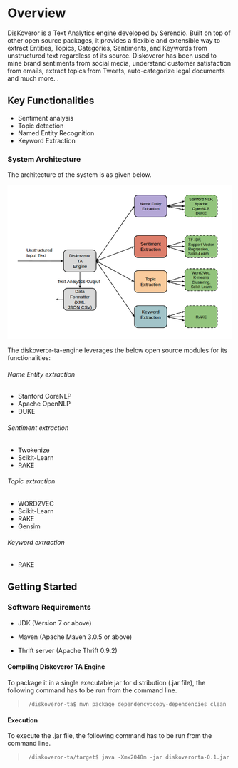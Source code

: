# **Overview**

DisKoveror is a Text Analytics engine developed by Serendio. Built on top of other open source packages, it provides a flexible and extensible way to extract Entities, Topics, Categories, Sentiments, and Keywords from unstructured text regardless of its source. Diskoveror has been used to mine brand sentiments from social media, understand customer satisfaction from emails,  extract topics from Tweets, auto-categorize legal documents and much more. .  

## **Key Functionalities**

  *  Sentiment analysis
  *  Topic detection
  *  Named Entity Recognition
  *  Keyword Extraction
    
### System Architecture

The architecture of the system is as given below.

![System Architecture](/Diskoveror_architecture.png "System Architechture")


The diskoveror-ta-engine leverages the below open source modules for its functionalities:

###### Name Entity extraction
* Stanford CoreNLP
* Apache OpenNLP
* DUKE

###### Sentiment extraction
* Twokenize
* Scikit-Learn
* RAKE
 
###### Topic extraction
* WORD2VEC
* Scikit-Learn
* RAKE
* Gensim

###### Keyword extraction
* RAKE

## **Getting Started**

### **Software Requirements**

 * JDK (Version 7 or above)
      
 * Maven (Apache Maven 3.0.5 or above)
      
 * Thrift server (Apache Thrift 0.9.2)

#### **Compiling Diskoveror TA Engine**
To package it in a single executable jar for distribution (.jar file), the following command has to be run from the command line.
>      /diskoveror-ta$ mvn package dependency:copy-dependencies clean

#### **Execution**
To execute the .jar file, the following command has to be run from the command line.
>      /diskoveror-ta/target$ java -Xmx2048m -jar diskoverorta-0.1.jar

